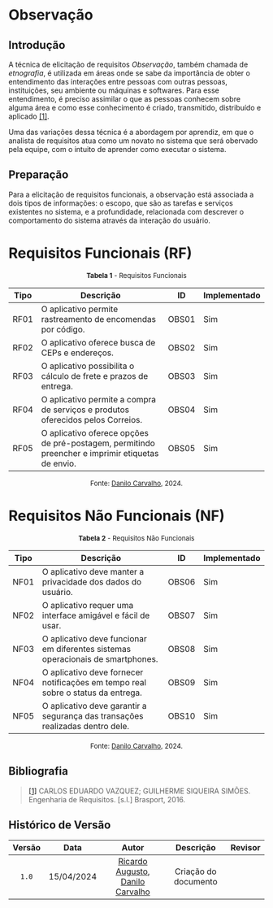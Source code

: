 # Observação

## Introdução

A técnica de elicitação de requisitos _Observação_, também chamada de _etnografia_, é utilizada em áreas onde se sabe da importância de obter o entendimento das interações entre pessoas com outras pessoas, instituições, seu ambiente ou máquinas e softwares. Para esse entendimento, é preciso assimilar o que as pessoas conhecem sobre alguma área e como esse conhecimento é criado, transmitido, distribuído e aplicado <a id="a" href="#aa">[1]</a>.

Uma das variações dessa técnica é a abordagem por aprendiz, em que o analista de requisitos atua como um novato no sistema que será obervado pela equipe, com o intuito de aprender como executar o sistema.

## Preparação

Para a elicitação de requisitos funcionais, a observação está associada a dois tipos de informações: o escopo, que são as tarefas e serviços existentes no sistema, e a profundidade, relacionada com descrever o comportamento do sistema através da interação do usuário.

# Requisitos Funcionais (RF)

<font size="2"><p style="text-align: center;">
    <b>Tabela 1</b> - Requisitos Funcionais 
</p></font>

| Tipo | Descrição                                                                                          | ID    | Implementado |
|------|---------------------------------------------------------------------------------------------------|-------|--------------|
| RF01 | O aplicativo permite rastreamento de encomendas por código.                                       | OBS01 | Sim          |
| RF02 | O aplicativo oferece busca de CEPs e endereços.                                                   | OBS02 | Sim          |
| RF03 | O aplicativo possibilita o cálculo de frete e prazos de entrega.                                  | OBS03 | Sim          |
| RF04 | O aplicativo permite a compra de serviços e produtos oferecidos pelos Correios.                  | OBS04 | Sim          |
| RF05 | O aplicativo oferece opções de pré-postagem, permitindo preencher e imprimir etiquetas de envio. | OBS05 | Sim          |

<font size="2"><p style="text-align: center">Fonte: [Danilo Carvalho](https://github.com/Danilo-Carvalho-Antunes), 2024.</p></font>

# Requisitos Não Funcionais (NF)

<font size="2"><p style="text-align: center;">
    <b>Tabela 2</b> - Requisitos Não Funcionais 
</p></font>


| Tipo | Descrição                                                                                          | ID    | Implementado |
|------|---------------------------------------------------------------------------------------------------|-------|--------------|
| NF01 | O aplicativo deve manter a privacidade dos dados do usuário.                                      | OBS06 | Sim          |
| NF02 | O aplicativo requer uma interface amigável e fácil de usar.                                        | OBS07 | Sim          |
| NF03 | O aplicativo deve funcionar em diferentes sistemas operacionais de smartphones.                   | OBS08 | Sim          |
| NF04 | O aplicativo deve fornecer notificações em tempo real sobre o status da entrega.                  | OBS09 | Sim          |
| NF05 | O aplicativo deve garantir a segurança das transações realizadas dentro dele.                    | OBS10 | Sim          |

<font size="2"><p style="text-align: center">Fonte: [Danilo Carvalho](https://github.com/Danilo-Carvalho-Antunes), 2024.</p></font>

## Bibliografia 

> <a id="a" href="#aa">[1]</a> CARLOS EDUARDO VAZQUEZ; GUILHERME SIQUEIRA SIMÕES. Engenharia de Requisitos. [s.l.] Brasport, 2016.

## Histórico de Versão

| Versão | Data | Autor | Descrição | Revisor
|:-:|:-:|:-:|:-:|:-:|
|`1.0`| 15/04/2024 | [Ricardo Augusto](https://www.github.com/avmricardo), [Danilo Carvalho](https://github.com/Danilo-Carvalho-Antunes) | Criação do documento | 

